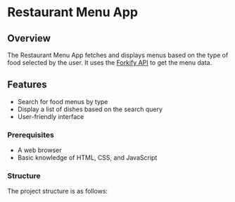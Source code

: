 # Restaurant Menu App

## Overview
The Restaurant Menu App fetches and displays menus based on the type of food selected by the user. 
It uses the [Forkify API](https://forkify-api.herokuapp.com/api/search?q=${query}) to get the menu data.

## Features
- Search for food menus by type
- Display a list of dishes based on the search query
- User-friendly interface



### Prerequisites
- A web browser
- Basic knowledge of HTML, CSS, and JavaScript



### Structure
The project structure is as follows:
